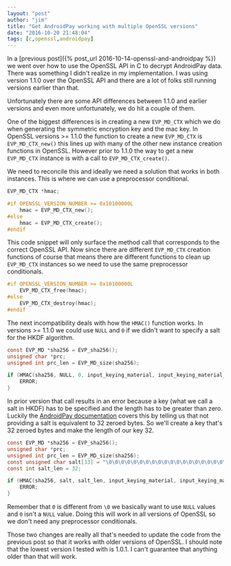 ```yaml
---
layout: "post"
author: "jim"
title: "Get AndroidPay working with multiple OpenSSL versions"
date: "2016-10-20 21:48:04"
tags: [c,openssl,androidpay]
---
```


In a [previous post]({% post_url 2016-10-14-openssl-and-androidpay %}) we went over how to 
use the OpenSSL API in C to decrypt AndroidPay data. There was something I didn't realize 
in my implementation. I was using version 1.1.0 over the OpenSSL API and there are a lot of 
folks still running versions earlier than that.

Unfortunately there are some API differences between 1.1.0 and earlier versions and even 
more unfortunately, we do hit a couple of them.

One of the biggest differences is in creating a new `EVP_MD_CTX` which we do when
generating the symmetric encryption key and the mac key. In OpenSSL versions >= 1.1.0 the
function to create a new `EVP_MD_CTX` is `EVP_MD_CTX_new()` this lines up with many of the 
other new instance creation functions in OpenSSL. However prior to 1.1.0 the way to get a 
new `EVP_MD_CTX` instance is with a call to `EVP_MD_CTX_create()`.

We need to reconcile this and ideally we need a solution that works in both instances. This 
is where we can use a preprocessor conditional.

```c
EVP_MD_CTX *hmac;

#if OPENSSL_VERSION_NUMBER >= 0x10100000L 
    hmac = EVP_MD_CTX_new();
#else
    hmac = EVP_MD_CTX_create();
#endif
```

This code snippet will only surface the method call that corresponds to the correct OpenSSL 
API. Now since there are different `EVP_MD_CTX` creation functions of course that means 
there are different functions to clean up `EVP_MD_CTX` instances so we need to use the same 
preprocessor conditionals.

```c
#if OPENSSL_VERSION_NUMBER >= 0x10100000L 
    EVP_MD_CTX_free(hmac);
#else
    EVP_MD_CTX_destroy(hmac);
#endif
```

The next incompatibility deals with how the `HMAC()` function works. In versions >= 1.1.0 
we could use `NULL` and `0` if we didn't want to specify a salt for the HKDF algorithm.

```c
const EVP_MD *sha256 = EVP_sha256();
unsigned char *prc;
unsigned int prc_len = EVP_MD_size(sha256);

if (HMAC(sha256, NULL, 0, input_keying_material, input_keying_material_len, prc, &prc_len) == NULL) {
    ERROR;
}
```

In prior version that call results in an error because a key (what we call a salt in HKDF) 
has to be specified and the length has to be greater than zero. Luckily the
[AndroidPay documentation](https://developers.google.com/android-pay/integration/payment-token-cryptography#decrypting-the-payment-token) 
covers this by telling us that not providing a salt is equivalent to 32 zeroed bytes. So
we'll create a key that's 32 zeroed bytes and make the length of our key 32.

```c
const EVP_MD *sha256 = EVP_sha256();
unsigned char *prc;
unsigned int prc_len = EVP_MD_size(sha256);
const unsigned char salt[33] = "\0\0\0\0\0\0\0\0\0\0\0\0\0\0\0\0\0\0\0\0\0\0\0\0\0\0\0\0\0\0\0\0";
const int salt_len = 32;

if (HMAC(sha256, salt, salt_len, input_keying_material, input_keying_material_len, prc, &prc_len) == NULL) {
    ERROR;
}
```

Remember that `0` is different from `\0` we basically want to use `NULL` values and `0` 
isn't a `NULL` value. Doing this will work in all versions of OpenSSL so we don't need any 
preprocessor conditionals.

Those two changes are really all that's needed to update the code from the previous post so
that it works with older versions of OpenSSL. I should note that the lowest version I tested
with is 1.0.1. I can't guarantee that anything older than that will work.
